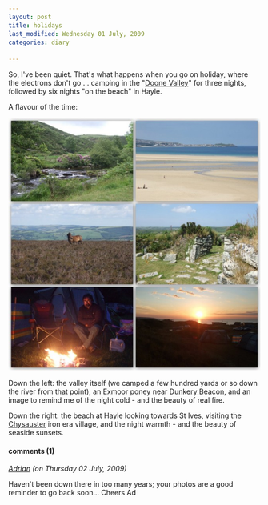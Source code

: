 ```yaml
---
layout: post
title: holidays
last_modified: Wednesday 01 July, 2009
categories: diary

---
```

So, I've been quiet. That's what happens when you go on holiday, where the electrons don't go ...
camping in the "[Doone Valley](http://www.bbc.co.uk/devon/outdoors/walks/lorna_doone.shtml)" for three nights, followed by six nights "on the beach" in Hayle.

A flavour of the time:

![Image: IMAGE: static/2009/07/01/holidays.jpg ](/assets/images/2009-07-01-holidays.jpg)

Down the left: the  valley itself (we camped a few hundred yards or so down the river
from that point), an Exmoor poney near [Dunkery Beacon](http://en.wikipedia.org/wiki/Dunkery_Beacon), and an image to remind me
of the night cold - and the beauty of real fire.

Down the right: the beach at Hayle looking towards St Ives, visiting the [Chysauster](http://en.wikipedia.org/wiki/Chysauster) iron era village, and the night warmth - and the beauty of seaside sunsets.


#### comments (1)

*[Adrian](a.p.kybett@leeds.ac.uk) (on Thursday 02 July, 2009)*

Haven't been down there in too many years; your photos are a good reminder to go back soon...
Cheers
Ad
